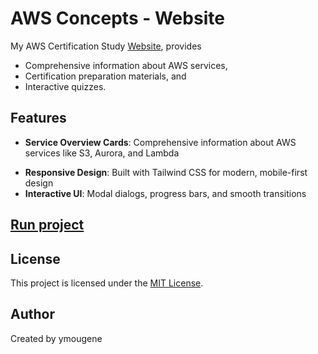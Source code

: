 # AWS Concepts - Website

My AWS Certification Study [Website](https://aws.ymougenel.com), provides
* Comprehensive information about AWS services,
* Certification preparation materials, and
* Interactive quizzes.

## Features

- **Service Overview Cards**: Comprehensive information about AWS services like S3, Aurora, and Lambda

[//]: # (- **Three-Tab Interface**:)

[//]: # (   - Summary: Key features, use cases, and pricing)

[//]: # (   - Architect Certification: Detailed technical information, best practices, and limitations)

[//]: # (   - Quiz: Interactive 5-question quizzes to test your knowledge)
- **Responsive Design**: Built with Tailwind CSS for modern, mobile-first design
- **Interactive UI**: Modal dialogs, progress bars, and smooth transitions

## [Run project](https://github.com/ymougenel/aws-certification/tree/main/aws-services-app/)
## License

This project is licensed under the [MIT License](https://github.com/ymougenel/aws-certification#).

## Author

Created by ymougene